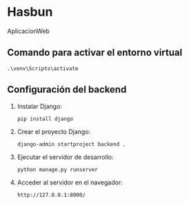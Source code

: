 # Hasbun
AplicacionWeb

## Comando para activar el entorno virtual
    .\venv\Scripts\activate

## Configuración del backend

1. Instalar Django:
    ```
    pip install django
    ```

2. Crear el proyecto Django:
    ```
    django-admin startproject backend .
    ```

3. Ejecutar el servidor de desarrollo:
    ```
    python manage.py runserver
    ```

4. Acceder al servidor en el navegador:
    ```
    http://127.0.0.1:8000/
    ```